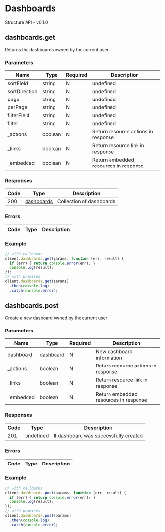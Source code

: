# Dashboards
Structure API - v0.1.0

## dashboards.get
Returns the dashboards owned by the current user



### Parameters
| Name | Type | Required | Description |
| ---- | ---- | -------- | ----------- |
| sortField | string | N | undefined |
| sortDirection | string | N | undefined |
| page | string | N | undefined |
| perPage | string | N | undefined |
| filterField | string | N | undefined |
| filter | string | N | undefined |
| _actions | boolean | N | Return resource actions in response |
| _links | boolean | N | Return resource link in response |
| _embedded | boolean | N | Return embedded resources in response |

### Responses
| Code | Type | Description |
| ---- | ---- | ----------- |
| 200 | [dashboards](_schemas.md#dashboards) | Collection of dashboards |

### Errors
| Code | Type | Description |
| ---- | ---- | ----------- |

### Example
```javascript
// with callbacks
client.dashboards.get(params, function (err, result) {
  if (err) { return console.error(err); }
  console.log(result);
});
// with promises
client.dashboards.get(params)
  .then(console.log)
  .catch(console.error);
```
## dashboards.post
Create a new dasboard owned by the current user



### Parameters
| Name | Type | Required | Description |
| ---- | ---- | -------- | ----------- |
| dashboard | [dashboard](_schemas.md#dashboard) | N | New dashboard information |
| _actions | boolean | N | Return resource actions in response |
| _links | boolean | N | Return resource link in response |
| _embedded | boolean | N | Return embedded resources in response |

### Responses
| Code | Type | Description |
| ---- | ---- | ----------- |
| 201 | undefined | If dashboard was successfully created |

### Errors
| Code | Type | Description |
| ---- | ---- | ----------- |

### Example
```javascript
// with callbacks
client.dashboards.post(params, function (err, result) {
  if (err) { return console.error(err); }
  console.log(result);
});
// with promises
client.dashboards.post(params)
  .then(console.log)
  .catch(console.error);
```
